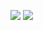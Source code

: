 <!--
### Hi there 👋

**GasinAn/GasinAn** is a ✨ _special_ ✨ repository because its `README.md` (this file) appears on your GitHub profile.

Here are some ideas to get you started:

- 🔭 I’m currently working on ...
- 🌱 I’m currently learning ...
- 👯 I’m looking to collaborate on ...
- 🤔 I’m looking for help with ...
- 💬 Ask me about ...
- 📫 How to reach me: ...
- 😄 Pronouns: ...
- ⚡ Fun fact: ...
-->

![](https://github-readme-stats.vercel.app/api?username=GasinAn&show_icons=true&count_private=true&hide_title=true&theme=nord)
![](https://github-readme-stats.vercel.app/api/top-langs?username=GasinAn&layout=compact&theme=nord)
<!--![](https://github-readme-stats.vercel.app/api/wakatime?username=GasinAn&layout=compact&theme=nord)-->
<!--![](https://github-readme-stats.vercel.app/api/pin?username=GasinAn&repo=repo&theme=nord)
